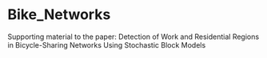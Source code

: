 # Bike_Networks
Supporting material to the paper: Detection of Work and Residential Regions in Bicycle-Sharing Networks Using Stochastic Block Models
